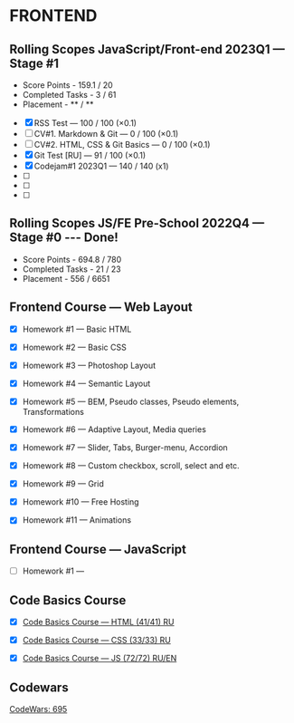 # FRONTEND
## Rolling Scopes JavaScript/Front-end 2023Q1 — Stage #1
* Score Points - 159.1 / 20
* Completed Tasks - 3 / 61
* Placement - ** / **

- [x] RSS Test — 100 / 100 (×0.1)
- [ ]	CV#1. Markdown & Git — 0 / 100 (×0.1)
- [ ]	CV#2. HTML, CSS & Git Basics — 0 / 100 (×0.1)
- [x]	Git Test [RU] — 91 / 100 (×0.1)
- [x] Codejam#1 2023Q1 — 140 / 140 (x1)
- [ ] 
- [ ] 
- [ ] 


## Rolling Scopes JS/FE Pre-School 2022Q4 — Stage #0 --- Done!
* Score Points - 694.8 / 780
* Completed Tasks - 21 / 23
* Placement - 556 / 6651


## Frontend Course — Web Layout

- [x] Homework #1 — Basic HTML
- [x] Homework #2 — Basic CSS
- [x] Homework #3 — Photoshop Layout
- [x] Homework #4 — Semantic Layout
- [x] Homework #5 — BEM, Pseudo classes, Pseudo elements,
Transformations
- [x] Homework #6 — Adaptive Layout, Media queries
- [x] Homework #7 — Slider, Tabs, Burger-menu, Accordion
- [x] Homework #8 — Custom checkbox, scroll, select and etc.
- [x] Homework #9 — Grid
- [x] Homework #10 — Free Hosting
- [x] Homework #11 — Animations


## Frontend Course — JavaScript

- [ ] Homework #1 — 


## Code Basics Course

- [x] [Code Basics Course — HTML (41/41) RU](https://code-basics.com/ru/languages/html)

- [x] [Code Basics Course — CSS (33/33) RU](https://code-basics.com/ru/languages/css)

- [x] [Code Basics Course — JS (72/72) RU/EN](https://code-basics.com/languages/javascript)

## Codewars

[CodeWars: 695](https://www.codewars.com/users/rsschool_7b238261a8cc7bc1)
